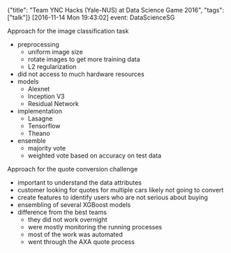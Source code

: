 {"title": "Team YNC Hacks (Yale-NUS) at Data Science Game 2016", "tags": ["talk"]}
[2016-11-14 Mon 19:43:02]
event: DataScienceSG

Approach for the image classification task
* preprocessing
  * uniform image size
  * rotate images to get more training data
  * L2 regularization
* did not access to much hardware resources
* models
  * Alexnet
  * Inception V3
  * Residual Network
* implementation
  * Lasagne
  * Tensorflow
  * Theano
* ensemble
  * majority vote
  * weighted vote based on accuracy on test data

Approach for the quote conversion challenge
* important to understand the data attributes
* customer looking for quotes for multiple cars likely not going to convert
* create features to identify users who are not serious about buying
* ensembling of several XGBoost models
* difference from the best teams
  * they did not work overnight
  * were mostly monitoring the running processes
  * most of the work was automated
  * went through the AXA quote process

